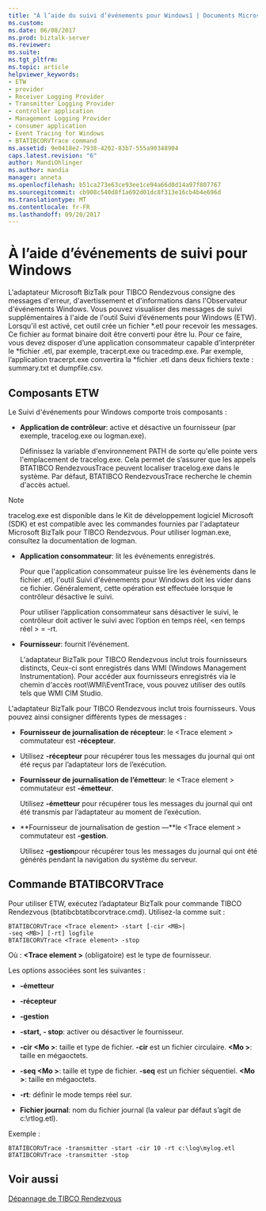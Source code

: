 ```yaml
---
title: "À l’aide du suivi d’événements pour Windows1 | Documents Microsoft"
ms.custom: 
ms.date: 06/08/2017
ms.prod: biztalk-server
ms.reviewer: 
ms.suite: 
ms.tgt_pltfrm: 
ms.topic: article
helpviewer_keywords:
- ETW
- provider
- Receiver Logging Provider
- Transmitter Logging Provider
- controller application
- Management Logging Provider
- consumer application
- Event Tracing for Windows
- BTATIBCORVTrace command
ms.assetid: 9e0418e2-7938-4202-83b7-555a90348904
caps.latest.revision: "6"
author: MandiOhlinger
ms.author: mandia
manager: anneta
ms.openlocfilehash: b51ca273e63ce93ee1ce94a66d0d14a97f807767
ms.sourcegitcommit: cb908c540d8f1a692d01dc8f313e16cb4b4e696d
ms.translationtype: MT
ms.contentlocale: fr-FR
ms.lasthandoff: 09/20/2017
---
```

# <a name="using-event-tracing-for-windows"></a>À l’aide d’événements de suivi pour Windows
L'adaptateur Microsoft BizTalk pour TIBCO Rendezvous consigne des messages d'erreur, d'avertissement et d'informations dans l'Observateur d'événements Windows. Vous pouvez visualiser des messages de suivi supplémentaires à l'aide de l'outil Suivi d’événements pour Windows (ETW). Lorsqu'il est activé, cet outil crée un fichier *.etl pour recevoir les messages. Ce fichier au format binaire doit être converti pour être lu. Pour ce faire, vous devez disposer d’une application consommateur capable d’interpréter le \*fichier .etl, par exemple, tracerpt.exe ou tracedmp.exe. Par exemple, l’application tracerpt.exe convertira la \*fichier .etl dans deux fichiers texte : summary.txt et dumpfile.csv.  
  
## <a name="etw-components"></a>Composants ETW  
 Le Suivi d'événements pour Windows comporte trois composants :  
  
-   **Application de contrôleur**: active et désactive un fournisseur (par exemple, tracelog.exe ou logman.exe).  
  
     Définissez la variable d'environnement PATH de sorte qu'elle pointe vers l'emplacement de tracelog.exe. Cela permet de s’assurer que les appels BTATIBCO RendezvousTrace peuvent localiser tracelog.exe dans le système. Par défaut, BTATIBCO RendezvousTrace recherche le chemin d'accès actuel.  
  
> [!NOTE]
>  tracelog.exe est disponible dans le Kit de développement logiciel Microsoft (SDK) et est compatible avec les commandes fournies par l'adaptateur Microsoft BizTalk pour TIBCO Rendezvous. Pour utiliser logman.exe, consultez la documentation de logman.  
  
-   **Application consommateur**: lit les événements enregistrés.  
  
     Pour que l'application consommateur puisse lire les événements dans le fichier .etl, l'outil Suivi d'événements pour Windows doit les vider dans ce fichier. Généralement, cette opération est effectuée lorsque le contrôleur désactive le suivi.  
  
     Pour utiliser l’application consommateur sans désactiver le suivi, le contrôleur doit activer le suivi avec l’option en temps réel, \<en temps réel > = -rt.  
  
-   **Fournisseur**: fournit l’événement.  
  
     L'adaptateur BizTalk pour TIBCO Rendezvous inclut trois fournisseurs distincts, Ceux-ci sont enregistrés dans WMI (Windows Management Instrumentation). Pour accéder aux fournisseurs enregistrés via le chemin d'accès root\WMI\EventTrace, vous pouvez utiliser des outils tels que WMI CIM Studio.  
  
 L'adaptateur BizTalk pour TIBCO Rendezvous inclut trois fournisseurs. Vous pouvez ainsi consigner différents types de messages :  
  
-   **Fournisseur de journalisation de récepteur**: le \<Trace element > commutateur est **-récepteur**.  
  
-   Utilisez **-récepteur** pour récupérer tous les messages du journal qui ont été reçus par l’adaptateur lors de l’exécution.  
  
-   **Fournisseur de journalisation de l’émetteur**: le \<Trace element > commutateur est **-émetteur**.  
  
     Utilisez **-émetteur** pour récupérer tous les messages du journal qui ont été transmis par l’adaptateur au moment de l’exécution.  
  
-   **Fournisseur de journalisation de gestion —**le \<Trace element > commutateur est **-gestion**.  
  
     Utilisez **-gestion**pour récupérer tous les messages du journal qui ont été générés pendant la navigation du système du serveur.  
  
## <a name="btatibcorvtrace-command"></a>Commande BTATIBCORVTrace  
 Pour utiliser ETW, exécutez l’adaptateur BizTalk pour commande TIBCO Rendezvous (btatibcbtatibcorvtrace.cmd). Utilisez-la comme suit :  
  
```  
BTATIBCORVTrace <Trace element> -start [-cir <MB>|   
-seq <MB>] [-rt] logfile  
BTATIBCORVTrace <Trace element> -stop  
```  
  
 Où :  **\<Trace element >** (obligatoire) est le type de fournisseur.  
  
 Les options associées sont les suivantes :  
  
-   **-émetteur**  
  
-   **-récepteur**  
  
-   **-gestion**  
  
-   **-start, - stop**: activer ou désactiver le fournisseur.  
  
-   **-cir \<Mo >**: taille et type de fichier. **-cir** est un fichier circulaire. **\<Mo >**: taille en mégaoctets.  
  
-   **-seq \<Mo >**: taille et type de fichier. **-seq** est un fichier séquentiel. **\<Mo >**: taille en mégaoctets.  
  
-   **-rt**: définir le mode temps réel sur.  
  
-   **Fichier journal**: nom du fichier journal (la valeur par défaut s’agit de c:\rtlog.etl).  
  
 Exemple :  
  
```  
BTATIBCORVTrace -transmitter -start -cir 10 -rt c:\log\mylog.etl  
BTATIBCORVTrace -transmitter -stop  
```  
  
## <a name="see-also"></a>Voir aussi  
 [Dépannage de TIBCO Rendezvous](../core/troubleshooting-tibco-rendezvous.md)